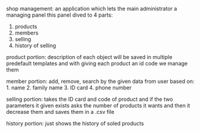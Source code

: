 shop management:
an application which lets the main administrator a managing panel
this panel dived to 4 parts:
  1. products
  2. members
  3. selling
  4. history of selling

product portion:
  description of each object will be saved in multiple predefault templates
  and with giving each product an id code we manage them

member portion:
  add, remove, search by the given data from user based on:
    1. name
    2. family name
    3. ID card
    4. phone number

selling portion:
  takes the ID card and code of product
  and if the two parameters it given exists asks the number of products it wants
  and then it decrease them
  and saves them in a .csv file

history portion:
  just shows the history of soled products
  
